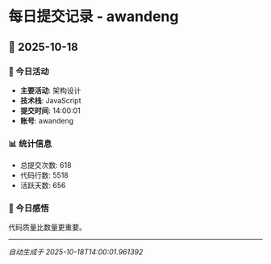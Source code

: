 # 每日提交记录 - awandeng

## 📅 2025-10-18

### 🎯 今日活动
- **主要活动**: 架构设计
- **技术栈**: JavaScript
- **提交时间**: 14:00:01
- **账号**: awandeng

### 📊 统计信息
- 总提交次数: 618
- 代码行数: 5518
- 活跃天数: 656

### 💭 今日感悟
代码质量比数量更重要。

---
*自动生成于 2025-10-18T14:00:01.961392*
